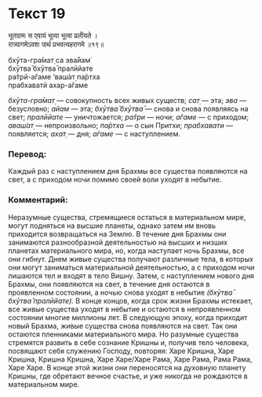 # Текст 19

भूतग्रामः स एवायं भूत्वा भूत्वा प्रलीयते ।  
रात्र्यागमेऽवशः पार्थ प्रभवत्यहरागमे ॥१९॥

бхӯта-гра̄мат̣ са эва̄йам̇  
бхӯтва̄ бхӯтва̄ пралӣйате  
ра̄трй-а̄гаме ’ваш́ат̣ па̄ртха  
прабхаватй ахар-а̄гаме

_бхӯта-гра̄мат̣_ — совокупность всех живых существ; _сат̣_ — эта; _эва_ — безусловно; _айам_ — эта; _бхӯтва̄ бхӯтва̄_ — снова и снова появляясь на свет; _пралӣйате_ — уничтожается; _ра̄три_ — ночи; _а̄гаме_ — с приходом; _аваш́ат̣_ — непроизвольно; _па̄ртха_ — о сын Притхи; _прабхавати_ — появляется; _ахат̣_ — дня; _а̄гаме_ — с наступлением.

### Перевод:

Каждый раз с наступлением дня Брахмы все существа появляются на свет, а с приходом ночи помимо своей воли уходят в небытие.

### Комментарий:

Неразумные существа, стремящиеся остаться в материальном мире, могут подняться на высшие планеты, однако затем им вновь приходится возвращаться на Землю. В течение дня Брахмы они занимаются разнообразной деятельностью на высших и низших планетах материального мира, но, когда наступает ночь Брахмы, все они гибнут. Днем живые существа получают различные тела, в которых они могут заниматься материальной деятельностью, а с приходом ночи лишаются тел и входят в тело Вишну. Затем, с наступлением нового дня Брахмы, они появляются на свет, в течение дня остаются в проявленном состоянии, а ночью снова уходят в небытие _(бхӯтва̄ бхӯтва̄ пралӣйате)._ В конце концов, когда срок жизни Брахмы истекает, все живые существа уходят в небытие и остаются в непроявленном состоянии многие миллионы лет. В следующую эпоху, когда приходит новый Брахма, живые существа снова появляются на свет. Так они остаются пленниками материального мира. Но разумные существа стремятся развить в себе сознание Кришны и, получив тело человека, посвящают себя служению Господу, повторяя: Харе Кришна, Харе Кришна, Кришна Кришна, Харе Харе/Харе Рама, Харе Рама, Рама Рама, Харе Харе. В конце этой жизни они переносятся на духовную планету Кришны, где обретают вечное счастье, и уже никогда не рождаются в материальном мире.
